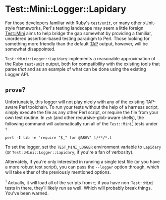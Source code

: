 Test::Mini::Logger::Lapidary
============================

For those developers familiar with Ruby's `test/unit`, or many other
xUnit-style frameworks, Perl's testing landscape may seem a little foreign.
[Test::Mini](http://search.cpan.org/search?query=Test::Mini) aims to help
bridge the gap somewhat by providing a familiar, unordered assertion-based
testing paradigm to Perl.  Those looking for something more friendly than the
default [TAP](http://testanything.org) output, however, will be somewhat
disappointed.

`Test::Mini::Logger::Lapidary` implements a reasonable approximation of the
Ruby `test/unit` output, both for compatibility with the existing tools that
parse _that_ and as an example of what can be done using the existing Logger
API.

`prove`?
--------

Unfortunately, this logger will not play nicely with any of the existing
TAP-aware Perl toolchain.  To run your tests without the help of a harness
script, simply execute the file as any other Perl script, or require the file
from your own test routine.  In `zsh` (and other recursive-glob-aware shells),
the following command will automatically run all of the
`Test::Mini`[<sup>1</sup>](#fn1) tests under `t`.

    perl -I lib -e 'require "$_" for @ARGV' t/**/*.t

To set the logger, set the `TEST_MINI_LOGGER` environment variable to
`Lapidary` (or `Test::Mini::Logger::Lapidary`, if you're a fan of verbosity).

Alternately, if you're only interested in running a single test file (or you
have a more robust test script), you can pass the `--logger` option through,
which will take either of the previously mentioned options.

<a name="fn1"><sup>1</sup></a> Actually, it will load all of the scripts from
`t`; if you have non-`Test::Mini` tests in there, they'll likely run as well.
Which will probably break things.  You've been warned.
